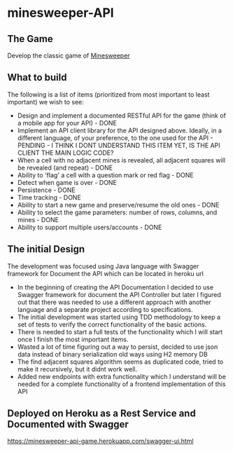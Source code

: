 # minesweeper-API

## The Game
Develop the classic game of [Minesweeper](https://en.wikipedia.org/wiki/Minesweeper_(video_game))

## What to build
The following is a list of items (prioritized from most important to least important) we wish to see:
* Design and implement  a documented RESTful API for the game (think of a mobile app for your API) - DONE
* Implement an API client library for the API designed above. Ideally, in a different language, of your preference, to the one used for the API - PENDING - I THINK I DONT UNDERSTAND THIS ITEM YET, IS THE API CLIENT THE MAIN LOGIC CODE?
* When a cell with no adjacent mines is revealed, all adjacent squares will be revealed (and repeat) - DONE
* Ability to 'flag' a cell with a question mark or red flag - DONE
* Detect when game is over - DONE
* Persistence - DONE
* Time tracking - DONE
* Ability to start a new game and preserve/resume the old ones - DONE
* Ability to select the game parameters: number of rows, columns, and mines - DONE
* Ability to support multiple users/accounts - DONE
 
## The initial Design

The development was focused using Java language with Swagger framework for Document the API which can be located in heroku url

* In the beginning of creating the API Documentation I decided to use Swagger framework for document the API Controller but later I figured out that there was needed to use a different approach with another language and a separate project according to specifications.
* The initial development was started using TDD methodology to keep a set of tests to verify the correct functionality of the basic actions.
* There is needed to start a full tests of the functionality which I will start once I finish the most important items.
* Wasted a lot of time figuring out a way to persist, decided to use json data instead of binary serialization old ways using H2 memory DB
* The find adjacent squares algorithm seems as duplicated code, tried to make it recursively, but it didnt work well.
* Added new endpoints with extra functionality which I understand will be needed for a complete functionality of a frontend implementation of this API


## Deployed on Heroku as a Rest Service and Documented with Swagger
https://minesweeper-api-game.herokuapp.com/swagger-ui.html

